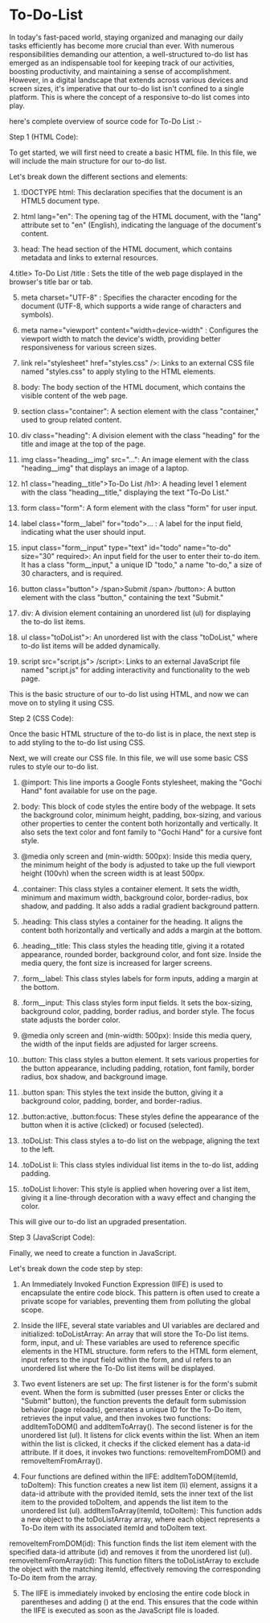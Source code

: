 # To-Do-List
In today's fast-paced world, staying organized and managing our daily tasks efficiently has become more crucial than ever. With numerous responsibilities demanding our attention, a well-structured to-do list has emerged as an indispensable tool for keeping track of our activities, boosting productivity, and maintaining a sense of accomplishment. However, in a digital landscape that extends across various devices and screen sizes, it's imperative that our to-do list isn't confined to a single platform. This is where the concept of a responsive to-do list comes into play.

here's complete overview of source code for To-Do List :-

Step 1 (HTML Code):

To get started, we will first need to create a basic HTML file. In this file, we will include the main structure for our to-do list.


Let's break down the different sections and elements:


1. !DOCTYPE html: This declaration specifies that the document is an HTML5 document type.

2. html lang="en": The opening tag of the HTML document, with the "lang" attribute set to "en" (English), indicating the language of the document's content.

3. head: The head section of the HTML document, which contains metadata and links to external resources.

4.title> To-Do List /title : Sets the title of the web page displayed in the browser's title bar or tab.

5. meta charset="UTF-8" : Specifies the character encoding for the document (UTF-8, which supports a wide range of characters and symbols).

6. meta name="viewport" content="width=device-width" : Configures the viewport width to match the device's width, providing better responsiveness for various screen sizes.

7. link rel="stylesheet" href="styles.css" />: Links to an external CSS file named "styles.css" to apply styling to the HTML elements.

8. body: The body section of the HTML document, which contains the visible content of the web page.

9. section class="container": A section element with the class "container," used to group related content.

10. div class="heading": A division element with the class "heading" for the title and image at the top of the page.

11. img class="heading__img" src="...": An image element with the class "heading__img" that displays an image of a laptop.

12. h1 class="heading__title">To-Do List /h1>: A heading level 1 element with the class "heading__title," displaying the text "To-Do List."

13. form class="form": A form element with the class "form" for user input.

14. label class="form__label" for="todo">... : A label for the input field, indicating what the user should input.

15. input class="form__input" type="text" id="todo" name="to-do" size="30" required>: An input field for the user to enter their to-do item. It has a class "form__input," a unique ID "todo," a name "to-do," a size of 30 characters, and is required.

16. button class="button"> /span>Submit /span> /button>: A button element with the class "button," containing the text "Submit."

17. div: A division element containing an unordered list (ul) for displaying the to-do list items.

18. ul class="toDoList">: An unordered list with the class "toDoList," where to-do list items will be added dynamically.

19. script src="script.js"> /script>: Links to an external JavaScript file named "script.js" for adding interactivity and functionality to the web page.

This is the basic structure of our to-do list using HTML, and now we can move on to styling it using CSS.

Step 2 (CSS Code):

Once the basic HTML structure of the to-do list is in place, the next step is to add styling to the to-do list using CSS.

Next, we will create our CSS file. In this file, we will use some basic CSS rules to style our to-do list.

1. @import: This line imports a Google Fonts stylesheet, making the "Gochi Hand" font available for use on the page.

2. body: This block of code styles the entire body of the webpage. It sets the background color, minimum height, padding, box-sizing, and various other properties to center the content both horizontally and vertically. It also sets the text color and font family to "Gochi Hand" for a cursive font style.

3. @media only screen and (min-width: 500px): Inside this media query, the minimum height of the body is adjusted to take up the full viewport height (100vh) when the screen width is at least 500px.

4. .container: This class styles a container element. It sets the width, minimum and maximum width, background color, border-radius, box shadow, and padding. It also adds a radial gradient background pattern.

5. .heading: This class styles a container for the heading. It aligns the content both horizontally and vertically and adds a margin at the bottom.

6. .heading__title: This class styles the heading title, giving it a rotated appearance, rounded border, background color, and font size. Inside the media query, the font size is increased for larger screens.

7. .form__label: This class styles labels for form inputs, adding a margin at the bottom.

8. .form__input: This class styles form input fields. It sets the box-sizing, background color, padding, border radius, and border style. The focus state adjusts the border color.

9. @media only screen and (min-width: 500px): Inside this media query, the width of the input fields are adjusted for larger screens.

10. .button: This class styles a button element. It sets various properties for the button appearance, including padding, rotation, font family, border radius, box shadow, and background image.

11. .button span: This styles the text inside the button, giving it a background color, padding, border, and border-radius.

12. .button:active, .button:focus: These styles define the appearance of the button when it is active (clicked) or focused (selected).

13. .toDoList: This class styles a to-do list on the webpage, aligning the text to the left.

14. .toDoList li: This class styles individual list items in the to-do list, adding padding.

15. .toDoList li:hover: This style is applied when hovering over a list item, giving it a line-through decoration with a wavy effect and changing the color.

This will give our to-do list an upgraded presentation.

Step 3 (JavaScript Code):

Finally, we need to create a function in JavaScript.

Let's break down the code step by step:

1. An Immediately Invoked Function Expression (IIFE) is used to encapsulate the entire code block. This pattern is often used to create a private scope for variables, preventing them from polluting the global scope.

2. Inside the IIFE, several state variables and UI variables are declared and initialized:
toDoListArray: An array that will store the To-Do list items.
form, input, and ul: These variables are used to reference specific elements in the HTML structure. form refers to the HTML form element, input refers to the input field within the form, and ul refers to an unordered list where the To-Do list items will be displayed.

3. Two event listeners are set up:
The first listener is for the form's submit event. When the form is submitted (user presses Enter or clicks the "Submit" button), the function prevents the default form submission behavior (page reloads), generates a unique ID for the To-Do item, retrieves the input value, and then invokes two functions: addItemToDOM() and addItemToArray().
The second listener is for the unordered list (ul). It listens for click events within the list. When an item within the list is clicked, it checks if the clicked element has a data-id attribute. If it does, it invokes two functions: removeItemFromDOM() and removeItemFromArray().

4. Four functions are defined within the IIFE:
addItemToDOM(itemId, toDoItem): This function creates a new list item (li) element, assigns it a data-id attribute with the provided itemId, sets the inner text of the list item to the provided toDoItem, and appends the list item to the unordered list (ul).
addItemToArray(itemId, toDoItem): This function adds a new object to the toDoListArray array, where each object represents a To-Do item with its associated itemId and toDoItem text.

removeItemFromDOM(id): This function finds the list item element with the specified data-id attribute (id) and removes it from the unordered list (ul).
removeItemFromArray(id): This function filters the toDoListArray to exclude the object with the matching itemId, effectively removing the corresponding To-Do item from the array.

5. The IIFE is immediately invoked by enclosing the entire code block in parentheses and adding () at the end. This ensures that the code within the IIFE is executed as soon as the JavaScript file is loaded.